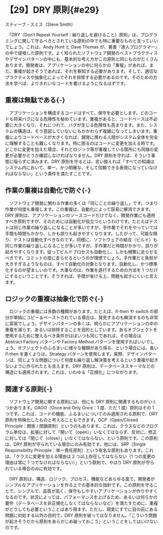 # 【29】DRY 原則{#e29}

<div class="author">スティーブ・スミス（Steve Smith）</div>

　「DRY（Don’t Repeat Yourself：繰り返しを避けること）原則」は、プログラミングに関して守るべきとされている原則の中でも特に重要なものと言っていいでしょう。これは、Andy Hunt と Dave Thomas が、著書『達人プログラマー』の中で提唱した原則です。よく知られたソフトウェア開発のベストプラクティスやデザインパターンの中にも、基本的な考え方がこの原則と同じものがたくさんあります。開発者は、アプリケーションの中に何らかの「重複」があれば、また、重複が起きそうであれば、それを察知する必要があります。そして、適切なプラクティスや抽象化によってそれを排除する必要があるのです。そのための方法を学べば、よりきれいなコードを書けるようになるはずです。

## 重複は無駄である{-}

　アプリケーションを構成するコードはすべて、保守を必要とします。どのコードも将来バグになる危険性を秘めています。重複があると、コードベースは不必要に大きくなり、それにつれて、バグが生じる危険性も高まります。また、システムの構造は、そう意図していないにもかかわらず複雑になってしまいます。重複によりコードベースが大きくなれば、開発に携わる人間がシステム全体を完全に理解することも難しくなります。特に困るのはコードに変更を加える時です。どこかに変更を加えた場合、それとロジック等が重複している箇所にも同様の変更が必要かどうか確認しなければなりません。DRY 原則を守れば、そういう事態に陥らずに済みます。DRY 原則を守るとは、言い換えれば「すべての知識はシステム内において、単一、かつ明確な、そして信頼できる表現になっていなければならない」という条件を満たすことです。

## 作業の重複は自動化で防ぐ{-}

　ソフトウェア開発に関わる作業の多くは「同じことの繰り返し」です。つまり作業が何度も重複します。この重複は、自動化によって容易に解消できます。DRY 原則は、アプリケーションのソースコードだけでなく、開発作業にも適用すべき原則ですが、そのためには自動化が役立つというわけです。たとえばテストは同じ作業の繰り返しになることが多いですが、手作業でそれをやっていては手間も時間もかかり、しかも誤りも起きやすくなります。したがって、可能な限り、テストは自動化すべきなのです。同様に、ソフトウェアの結合（ビルド）も同じ作業の繰り返しになることが多いですが、手作業だと時間がかかり、誤りが起きやすくなります。従ってビルドプロセスも自動化し、しかも頻繁に走らせるべきです。コミットの度に走らせるというのが理想でしょう。手作業だと負担が大きすぎるようなものは、すべて自動化の対象となります。自動化し、かつ標準化するのが望ましいのです。大事なのは、作業を遂行するための方法を 1 つだけにするということです。そうすれば、手間が省ける上、問題も起きにくいと言えます。

## ロジックの重複は抽象化で防ぐ{-}

　ロジックの重複には多数の種類があります。たとえば、if-then や switch の部分が単純にコピー＆ペーストされている場合は、発見するのも解消するのも非常に容易でしょう。デザインパターンの多くは、明らかにアプリケーションの中の重複を減らす、あるいは排除することを目的としています。あるオブジェクトを使用するために整えるべき条件がほぼいつも同じであれば、その場合は Abstract Factory パターンや Factory Method パターンを使用すればいいでしょう。オブジェクトのふるまいに様々な種類があり得る、という場合には、長い if-then を書くよりは、Strategy パターンを使用します。実際、デザインパターンは、同じような問題について何度も繰り返し解決策を考えるという重複が起きないように作られたとも言えます。DRY 原則は、データベーススキーマなどの構造にも適用されます。これは、いわゆる「正規化」につながります。

## 関連する原則{-}

　ソフトウェア開発に関する原則には、他にも DRY 原則に関連するものがいくつかあります。OAOO（Once and Only Once：1 度、ただ 1 度）原則はその 1 つです。これは、コードの機能、ふるまいについてのみ適用される原則で、DRY 原則を特殊化したものと考えることもできます。OCP（Open/Closed Principle：開放 / 閉鎖原則）というのもあります。これは、クラスなどのプログラム単位は、拡張に対して「開いて（open）」いなくてはならず、反対に、修正に対しては「閉じて（close）」いなくてはならない、という原則です。この原則は、DRY 原則が守られている場合にのみ有効です。他には、SRP（Single Responsibility Principle：単一責任原則）という有名な原則もあります。これは、「クラスに変更を加える理由は 2 つ以上存在してはならない（1 つの変更の理由は常に 1 つでなければならない）」という原則で、やはり DRY 原則が守られている場合のみに有効です。

　DRY 原則は、構造、ロジック、プロセス、機能などあらゆる面で、開発者がシンプルなアプリケーションを作る上での基本的な指針です。この原則を守ることで、シンプルで、品質が高く、保守もしやすいアプリケーションが作りやすくなるのです。状況によっては、パフォーマンスを上げるため、あるいは何らかの要件（データベースを非正規化しなくてはならないなど）を満たすために、重複がどうしても必要ということはあり得ます。ただし、現実にすでに目の前にある問題に対処する以外の目的で、DRY 原則を破ってはなりません。「こういう問題が起きそうだから原則をあらかじめ破っておこう」ということをしてはいけないのです。
